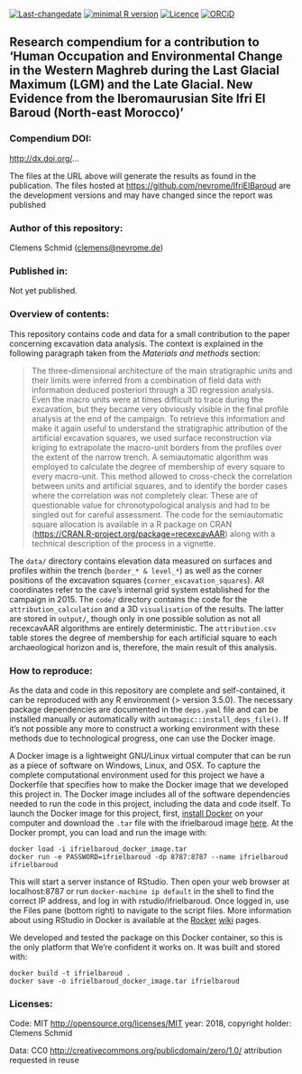 <!-- README.md is generated from README.Rmd. Please edit that file -->

[![Last-changedate](https://img.shields.io/badge/last%20change-2018--12--27-brightgreen.svg)](https://github.com/nevrome/IfriElBaroud/commits/master)
[![minimal R
version](https://img.shields.io/badge/R%3E%3D-3.5.0-brightgreen.svg)](https://cran.r-project.org/)
[![Licence](https://img.shields.io/github/license/mashape/apistatus.svg)](http://choosealicense.com/licenses/mit/)
[![ORCiD](https://img.shields.io/badge/ORCiD-0000--0003--3448--5715-green.svg)](http://orcid.org/0000-0003-3448-5715)

## Research compendium for a contribution to ‘Human Occupation and Environmental Change in the Western Maghreb during the Last Glacial Maximum (LGM) and the Late Glacial. New Evidence from the Iberomaurusian Site Ifri El Baroud (North-east Morocco)’

### Compendium DOI:

<http://dx.doi.org/>…

The files at the URL above will generate the results as found in the
publication. The files hosted at
<https://github.com/nevrome/IfriElBaroud> are the development versions
and may have changed since the report was published

### Author of this repository:

Clemens Schmid (<clemens@nevrome.de>)

### Published in:

Not yet published.

### Overview of contents:

This repository contains code and data for a small contribution to the
paper concerning excavation data analysis. The context is explained in
the following paragraph taken from the *Materials and methods* section:

> The three-dimensional architecture of the main stratigraphic units and
> their limits were inferred from a combination of field data with
> information deduced posteriori through a 3D regression analysis. Even
> the macro units were at times difficult to trace during the
> excavation, but they became very obviously visible in the final
> profile analysis at the end of the campaign. To retrieve this
> information and make it again useful to understand the stratigraphic
> attribution of the artificial excavation squares, we used surface
> reconstruction via kriging to extrapolate the macro-unit borders from
> the profiles over the extent of the narrow trench. A semiautomatic
> algorithm was employed to calculate the degree of membership of every
> square to every macro-unit. This method allowed to cross-check the
> correlation between units and artificial squares, and to identify the
> border cases where the correlation was not completely clear. These are
> of questionable value for chronotypological analysis and had to be
> singled out for careful assessment. The code for the semiautomatic
> square allocation is available in a R package on CRAN
> (<https://CRAN.R-project.org/package=recexcavAAR>) along with a
> technical description of the process in a vignette.

The `data/` directory contains elevation data measured on surfaces and
profiles within the trench (`border_* & level_*`) as well as the corner
positions of the excavation squares (`corner_excavation_squares`). All
coordinates refer to the cave’s internal grid system established for the
campaign in 2015. The `code/` directory contains the code for the
`attribution_calculation` and a 3D `visualisation` of the results. The
latter are stored in `output/`, though only in one possible solution as
not all recexcavAAR algorithms are entirely deterministic. The
`attribution.csv` table stores the degree of membership for each
artificial square to each archaeological horizon and is, therefore, the
main result of this analysis.

### How to reproduce:

As the data and code in this repository are complete and self-contained,
it can be reproduced with any R environment (\> version 3.5.0). The
necessary package dependencies are documented in the `deps.yaml` file
and can be installed manually or automatically with
`automagic::install_deps_file()`. If it’s not possible any more to
construct a working environment with these methods due to technological
progress, one can use the Docker image.

A Docker image is a lightweight GNU/Linux virtual computer that can be
run as a piece of software on Windows, Linux, and OSX. To capture the
complete computational environment used for this project we have a
Dockerfile that specifies how to make the Docker image that we developed
this project in. The Docker image includes all of the software
dependencies needed to run the code in this project, including the data
and code itself. To launch the Docker image for this project, first,
[install Docker](https://docs.docker.com/installation/) on your computer
and download the `.tar` file with the ifrielbaroud image
[here](https://github.com/nevrome/IfriElBaroud/releases). At the Docker
prompt, you can load and run the image with:

    docker load -i ifrielbaroud_docker_image.tar
    docker run -e PASSWORD=ifrielbaroud -dp 8787:8787 --name ifrielbaroud ifrielbaroud

This will start a server instance of RStudio. Then open your web browser
at localhost:8787 or run `docker-machine ip default` in the shell to
find the correct IP address, and log in with rstudio/ifrielbaroud. Once
logged in, use the Files pane (bottom right) to navigate to the script
files. More information about using RStudio in Docker is available at
the [Rocker](https://github.com/rocker-org)
[wiki](https://github.com/rocker-org/rocker/wiki/Using-the-RStudio-image)
pages.

We developed and tested the package on this Docker container, so this is
the only platform that We’re confident it works on. It was built and
stored with:

    docker build -t ifrielbaroud .
    docker save -o ifrielbaroud_docker_image.tar ifrielbaroud

### Licenses:

Code: MIT <http://opensource.org/licenses/MIT> year: 2018, copyright
holder: Clemens Schmid

Data: CC0 <http://creativecommons.org/publicdomain/zero/1.0/>
attribution requested in reuse
